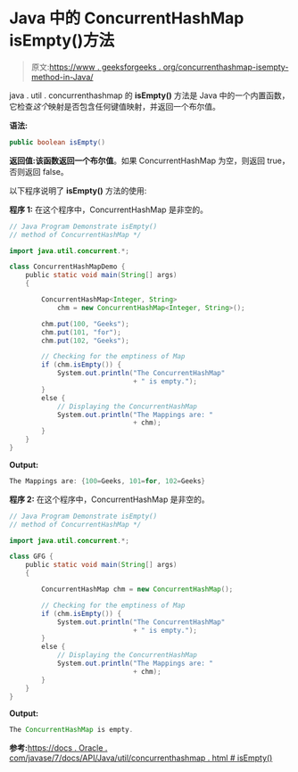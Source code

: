# Java 中的 ConcurrentHashMap isEmpty()方法

> 原文:[https://www . geeksforgeeks . org/concurrenthashmap-isempty-method-in-Java/](https://www.geeksforgeeks.org/concurrenthashmap-isempty-method-in-java/)

java . util . concurrenthashmap 的 **isEmpty()** 方法是 Java 中的一个内置函数，它检查*这个*映射是否包含任何键值映射，并返回一个布尔值。

**语法:**

```java
public boolean isEmpty()
```

**返回值:**该函数返回一个**布尔值**。如果 ConcurrentHashMap 为空，则返回 true，否则返回 false。

以下程序说明了 **isEmpty()** 方法的使用:

**程序 1:** 在这个程序中，ConcurrentHashMap 是非空的。

```java
// Java Program Demonstrate isEmpty()
// method of ConcurrentHashMap */

import java.util.concurrent.*;

class ConcurrentHashMapDemo {
    public static void main(String[] args)
    {

        ConcurrentHashMap<Integer, String>
            chm = new ConcurrentHashMap<Integer, String>();

        chm.put(100, "Geeks");
        chm.put(101, "for");
        chm.put(102, "Geeks");

        // Checking for the emptiness of Map
        if (chm.isEmpty()) {
            System.out.println("The ConcurrentHashMap"
                               + " is empty.");
        }
        else {
            // Displaying the ConcurrentHashMap
            System.out.println("The Mappings are: "
                               + chm);
        }
    }
}
```

**Output:**

```java
The Mappings are: {100=Geeks, 101=for, 102=Geeks}

```

**程序 2:** 在这个程序中，ConcurrentHashMap 是非空的。

```java
// Java Program Demonstrate isEmpty()
// method of ConcurrentHashMap */

import java.util.concurrent.*;

class GFG {
    public static void main(String[] args)
    {

        ConcurrentHashMap chm = new ConcurrentHashMap();

        // Checking for the emptiness of Map
        if (chm.isEmpty()) {
            System.out.println("The ConcurrentHashMap"
                               + " is empty.");
        }
        else {
            // Displaying the ConcurrentHashMap
            System.out.println("The Mappings are: "
                               + chm);
        }
    }
}
```

**Output:**

```java
The ConcurrentHashMap is empty.

```

**参考:**[https://docs . Oracle . com/javase/7/docs/API/Java/util/concurrenthashmap . html # isEmpty()](https://docs.oracle.com/javase/7/docs/api/java/util/concurrent/ConcurrentHashMap.html#isEmpty())